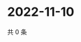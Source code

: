 # 2022-11-10

共 0 条

<!-- BEGIN WEIBO -->
<!-- 最后更新时间 Thu Nov 10 2022 02:20:20 GMT+0800 (China Standard Time) -->

<!-- END WEIBO -->
